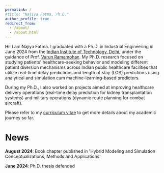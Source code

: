 ```yaml
---
permalink: /
#title: "Najiya Fatma, Ph.D."
author_profile: true
redirect_from: 
  - /about/
  - /about.html
---
```


Hi! I am Najiya Fatma. I graduated with a Ph.D. in Industrial Engineering in June 2024 from the [Indian Institute of Technology, Delhi](https://home.iitd.ac.in/), under the guidance of Prof. [Varun Ramamohan](https://web.iitd.ac.in/~varunr/). My Ph.D. research focused on studying patients' healthcare-seeking behavior and modeling different patient diversion mechanisms across Indian public healthcare facilities that utilize real-time delay predictions and length of stay (LOS) predictions using analytical and simulation cum machine-learning-based predictors. 

During my Ph.D., I also worked on projects aimed at improving healthcare delivery operations (real-time delay prediction for kidney transplantation systems) and military operations (dynamic route planning for combat aircraft).

Please refer to my [curriculum vitae](https://drive.google.com/file/d/1Xsk0nvcldQVAhom8ZkF6-xZK-C1y5Z4S/view?usp=sharing) to get more details about my academic journey so far.  


News
======

**August 2024**: Book chapter published in 'Hybrid Modeling and Simulation Conceptualizations, Methods and Applications'

**June 2024**: Ph.D. thesis defended
